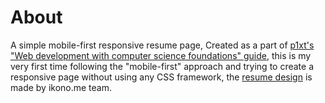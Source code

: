 # About
A simple mobile-first responsive resume page, Created as a part of [p1xt's "Web development with computer science foundations" guide](https://github.com/P1xt/p1xt-guides/blob/master/wd-cs.md), this is my very first time following the "mobile-first" approach and trying to create a responsive page without using any CSS framework, the [resume design](https://creativemarket.com/ikonome/686585-Material-Resume-Blue/screenshots/#screenshot2) is made by ikono.me team.
